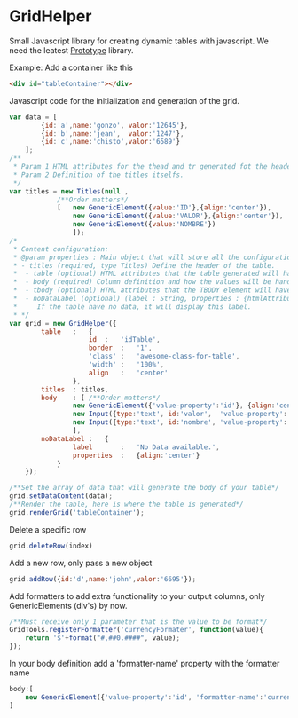 GridHelper
==========

Small Javascript library for creating dynamic tables with javascript.
We need the leatest [Prototype](http://prototypejs.org/) library.

Example:
Add a container like this
```html
<div id="tableContainer"></div>
```
Javascript code for the initialization and generation of the grid.
```javascript
var data = [
		{id:'a',name:'gonzo', valor:'12645'},
		{id:'b',name:'jean',  valor:'1247'},
		{id:'c',name:'chisto',valor:'6589'}
	];
/**
 * Param 1 HTML attributes for the thead and tr generated fot the header.
 * Param 2 Definition of the titles itselfs.
 */
var titles = new Titles(null ,	
			/**Order matters*/
			[	new GenericElement({value:'ID'},{align:'center'}),
				new GenericElement({value:'VALOR'},{align:'center'}),
				new GenericElement({value:'NOMBRE'})
		      	]);
/*
 * Content configuration:
 * @param properties : Main object that will store all the configuration, available options:
 * - titles (required, type Titles) Define the header of the table.
 *  - table (optional) HTML attributes that the table generated will have.
 *  - body (required) Column definition and how the values will be handle.
 *  - tbody (optional) HTML attributes that the TBODY element will have.
 *  - noDataLabel (optional) (label : String, properties : {htmlAttributes}) 
 *     If the table have no data, it will display this label.
 * */
var grid = new GridHelper({
		table	:	{	
					id	:	'idTable',
					border	:	'1',
					'class'	:	'awesome-class-for-table',
					'width'	:	'100%',
					align	:	'center'
				},
		titles	: titles,
		body	: [	/**Order matters*/
				new GenericElement({'value-property':'id'}, {align:'center'}),
				new Input({type:'text', id:'valor',  'value-property':'valor'}),
				new Input({type:'text', id:'nombre', 'value-property':'name'})
			    ],
		noDataLabel	:	{
	    		label		:	'No Data available.',
	    		properties	:	{align:'center'}
	    	}
	});

/**Set the array of data that will generate the body of your table*/
grid.setDataContent(data);
/**Render the table, here is where the table is generated*/
grid.renderGrid('tableContainer');

```
Delete a specific row
```javascript
grid.deleteRow(index)
```

Add a new row, only pass a new object
```javascript
grid.addRow({id:'d',name:'john',valor:'6695'});
```

Add formatters to add extra functionality to your output columns, only GenericElements (div's) by now.
```javascript
/**Must receive only 1 parameter that is the value to be format*/
GridTools.registerFormatter('currencyFormater', function(value){
	return '$'+format("#,##0.####", value);
});
```
In your body definition add a 'formatter-name' property with the formatter name
```javascript
body:[
	new GenericElement({'value-property':'id', 'formatter-name':'currencyFormater'})
]
```




